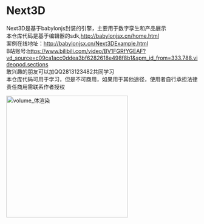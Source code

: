 # Next3D
 Next3D是基于babylonjs封装的引擎，主要用于数字孪生和产品展示<br/>
本仓库代码是基于编辑器的sdk,http://babylonjsx.cn/home.html<br/>
案例在线地址：http://babylonjsx.cn/Next3DExample.html<br/>
B站账号:https://www.bilibili.com/video/BV1FGRfYGEAF?vd_source=c09ca1acc0ddea3bf6282618e498f8b1&spm_id_from=333.788.videopod.sections<br/>
敢兴趣的朋友可以加QQ2813123482共同学习<br/>
本仓库代码可用于学习，但是不可商用，如果用于其他途径，使用者自行承担法律责任商用需联系作者授权
 
<img width="320" alt="volume_体渲染" src="https://github.com/user-attachments/assets/60e7e0bb-4b5c-4558-b746-daee1112f99c" />
